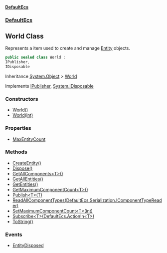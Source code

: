 #### [DefaultEcs](./index.md 'index')
### [DefaultEcs](./DefaultEcs.md 'DefaultEcs')
## World Class
Represents a item used to create and manage [Entity](./DefaultEcs-Entity.md 'DefaultEcs.Entity') objects.  
```C#
public sealed class World :
IPublisher,
IDisposable
```
Inheritance [System.Object](https://docs.microsoft.com/en-us/dotnet/api/System.Object 'System.Object') &gt; [World](./DefaultEcs-World.md 'DefaultEcs.World')  

Implements [IPublisher](./DefaultEcs-IPublisher.md 'DefaultEcs.IPublisher'), [System.IDisposable](https://docs.microsoft.com/en-us/dotnet/api/System.IDisposable 'System.IDisposable')  
### Constructors
- [World()](./DefaultEcs-World-World().md 'DefaultEcs.World.World()')
- [World(int)](./DefaultEcs-World-World(int).md 'DefaultEcs.World.World(int)')
### Properties
- [MaxEntityCount](./DefaultEcs-World-MaxEntityCount.md 'DefaultEcs.World.MaxEntityCount')
### Methods
- [CreateEntity()](./DefaultEcs-World-CreateEntity().md 'DefaultEcs.World.CreateEntity()')
- [Dispose()](./DefaultEcs-World-Dispose().md 'DefaultEcs.World.Dispose()')
- [GetAllComponents&lt;T&gt;()](./DefaultEcs-World-GetAllComponents-T-().md 'DefaultEcs.World.GetAllComponents&lt;T&gt;()')
- [GetAllEntities()](./DefaultEcs-World-GetAllEntities().md 'DefaultEcs.World.GetAllEntities()')
- [GetEntities()](./DefaultEcs-World-GetEntities().md 'DefaultEcs.World.GetEntities()')
- [GetMaximumComponentCount&lt;T&gt;()](./DefaultEcs-World-GetMaximumComponentCount-T-().md 'DefaultEcs.World.GetMaximumComponentCount&lt;T&gt;()')
- [Publish&lt;T&gt;(T)](./DefaultEcs-World-Publish-T-(T).md 'DefaultEcs.World.Publish&lt;T&gt;(T)')
- [ReadAllComponentTypes(DefaultEcs.Serialization.IComponentTypeReader)](./DefaultEcs-World-ReadAllComponentTypes(DefaultEcs-Serialization-IComponentTypeReader).md 'DefaultEcs.World.ReadAllComponentTypes(DefaultEcs.Serialization.IComponentTypeReader)')
- [SetMaximumComponentCount&lt;T&gt;(int)](./DefaultEcs-World-SetMaximumComponentCount-T-(int).md 'DefaultEcs.World.SetMaximumComponentCount&lt;T&gt;(int)')
- [Subscribe&lt;T&gt;(DefaultEcs.ActionIn&lt;T&gt;)](./DefaultEcs-World-Subscribe-T-(DefaultEcs-ActionIn-T-).md 'DefaultEcs.World.Subscribe&lt;T&gt;(DefaultEcs.ActionIn&lt;T&gt;)')
- [ToString()](./DefaultEcs-World-ToString().md 'DefaultEcs.World.ToString()')
### Events
- [EntityDisposed](./DefaultEcs-World-EntityDisposed.md 'DefaultEcs.World.EntityDisposed')
